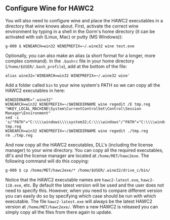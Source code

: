 
Configure Wine for HAWC2
------------------------


You will also need to configure wine and place the HAWC2 executables in a
directory that wine knows about. First, activate the correct wine environment by
typing in a shell in the Gorm's home directory (it can be activated with
ssh (Linux, Mac) or putty (MS Windows)):

```
g-000 $ WINEARCH=win32 WINEPREFIX=~/.wine32 wine test.exe
```

Optionally, you can also make an alias (a short format for a longer, more complex
command). In the ```.bashrc``` file in your home directory
(```/home/$USER/.bash_profile```), add at the bottom of the file:

```
alias wine32='WINEARCH=win32 WINEPREFIX=~/.wine32 wine'
```

Add a folder called ```bin``` to your wine system's PATH so we can copy all
the HAWC2 executables in here:

```
WINEDIRNAME=".wine32"
WINEARCH=win32 WINEPREFIX=~/$WINEDIRNAME wine regedit /E tmp.reg "HKEY_LOCAL_MACHINE\System\CurrentControlSet\Control\Session Manager\Environment"
sed -i 's/"PATH"="C:\\\\windows\\\\system32;C:\\\\windows"/"PATH"="C:\\\\windows\\\\system32;C:\\\\windows;C:\\\\bin"/g' tmp.reg
WINEARCH=win32 WINEPREFIX=~/$WINEDIRNAME wine regedit ./tmp.reg
rm ./tmp.reg
```

And now copy all the HAWC2 executables, DLL's (including the license manager)
to your wine directory. You can copy all the required executables, dll's and
the license manager are located at ```/home/MET/hawc2exe```. The following
command will do this copying:

```
g-000 $ cp /home/MET/hawc2exe/* /home/$USER/.wine32/drive_c/bin/
```

Notice that the HAWC2 executable names are ```hawc2-latest.exe```,
```hawc2-118.exe```, etc. By default the latest version will be used and the user
does not need to specify this. However, when you need to compare different version
you can easily do so by specifying which case should be run with which
executable. The file ```hawc2-latest.exe``` will always be the latest HAWC2
version at ```/home/MET/hawc2exe/```. When a new HAWC2 is released you can
simply copy all the files from there again to update.

